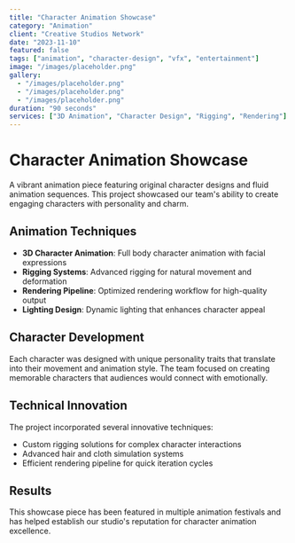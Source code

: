 ```yaml
---
title: "Character Animation Showcase"
category: "Animation"
client: "Creative Studios Network"
date: "2023-11-10"
featured: false
tags: ["animation", "character-design", "vfx", "entertainment"]
image: "/images/placeholder.png"
gallery:
  - "/images/placeholder.png"
  - "/images/placeholder.png"
  - "/images/placeholder.png"
duration: "90 seconds"
services: ["3D Animation", "Character Design", "Rigging", "Rendering"]
---
```


# Character Animation Showcase

A vibrant animation piece featuring original character designs and fluid animation sequences. This project showcased our team's ability to create engaging characters with personality and charm.

## Animation Techniques

- **3D Character Animation**: Full body character animation with facial expressions
- **Rigging Systems**: Advanced rigging for natural movement and deformation
- **Rendering Pipeline**: Optimized rendering workflow for high-quality output
- **Lighting Design**: Dynamic lighting that enhances character appeal

## Character Development

Each character was designed with unique personality traits that translate into their movement and animation style. The team focused on creating memorable characters that audiences would connect with emotionally.

## Technical Innovation

The project incorporated several innovative techniques:
- Custom rigging solutions for complex character interactions
- Advanced hair and cloth simulation systems
- Efficient rendering pipeline for quick iteration cycles

## Results

This showcase piece has been featured in multiple animation festivals and has helped establish our studio's reputation for character animation excellence.